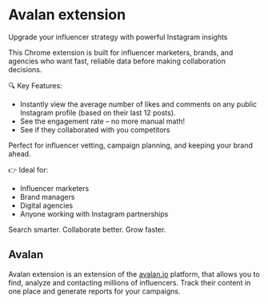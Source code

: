# Avalan extension
Upgrade your influencer strategy with powerful Instagram insights

This Chrome extension is built for influencer marketers, brands, and agencies who want fast, reliable data before making collaboration decisions.

🔍 Key Features:
- Instantly view the average number of likes and comments on any public Instagram profile (based on their last 12 posts).
- See the engagement rate – no more manual math!
- See if they collaborated with you competitors

Perfect for influencer vetting, campaign planning, and keeping your brand ahead.

👉 Ideal for:
- Influencer marketers
- Brand managers
- Digital agencies
- Anyone working with Instagram partnerships

Search smarter. Collaborate better. Grow faster.


## Avalan
Avalan extension is an extension of the [avalan.io](https://avalan.io) platform, that allows you to find, analyze and contacting millions of influencers. Track their content in one place and generate reports for your campaigns.
